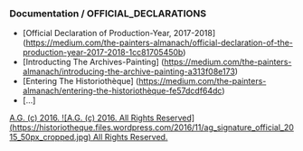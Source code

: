 ### Documentation / OFFICIAL_DECLARATIONS
* [Official Declaration of Production-Year, 2017-2018] (https://medium.com/the-painters-almanach/official-declaration-of-the-production-year-2017-2018-1cc81705450b)
* [Introducting The Archives-Painting] (https://medium.com/the-painters-almanach/introducing-the-archive-painting-a313f08e173)
* [Entering The Historiothèque] (https://medium.com/the-painters-almanach/entering-the-historiothèque-fe57dcdf64dc)
* [...]

[A.G. (c) 2016. ![A.G. (c) 2016. All Rights Reserved]
(https://historiotheque.files.wordpress.com/2016/11/ag_signature_official_2015_50px_cropped.jpg) All Rights Reserved.](http://alexgagnon.com)
